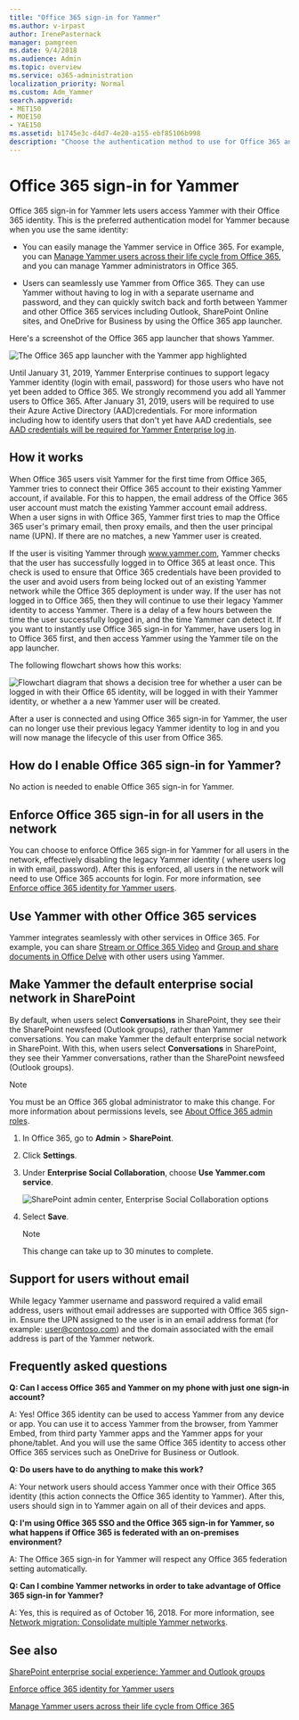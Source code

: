 ```yaml
---
title: "Office 365 sign-in for Yammer"
ms.author: v-irpast
author: IrenePasternack
manager: pamgreen
ms.date: 9/4/2018
ms.audience: Admin
ms.topic: overview
ms.service: o365-administration
localization_priority: Normal
ms.custom: Adm_Yammer
search.appverid:
- MET150
- MOE150
- YAE150
ms.assetid: b1745e3c-d4d7-4e20-a155-ebf85106b998
description: "Choose the authentication method to use for Office 365 and Yammer: directory sync, single sign-on (SSO), or Office 365 sign-in for Yammer. Add Yammer to the Office 365 navigation bar."
---
```


# Office 365 sign-in for Yammer

Office 365 sign-in for Yammer lets users access Yammer with their Office 365 identity. This is the preferred authentication model for Yammer because when you use the same identity: 
  
- You can easily manage the Yammer service in Office 365. For example, you can [Manage Yammer users across their life cycle from Office 365](manage-users-across-their-lifecycle.md), and you can manage Yammer administrators in Office 365.
    
- Users can seamlessly use Yammer from Office 365. They can use Yammer without having to log in with a separate username and password, and they can quickly switch back and forth between Yammer and other Office 365 services including Outlook, SharePoint Online sites, and OneDrive for Business by using the Office 365 app launcher.
    
Here's a screenshot of the Office 365 app launcher that shows Yammer.
  
![The Office 365 app launcher with the Yammer app highlighted](../media/2a9e4707-3671-411d-81c1-723fcdd2b483.png)
  
Until January 31, 2019, Yammer Enterprise continues to support legacy Yammer identity (login with email, password) for those users who have not yet been added to Office 365. We strongly recommend you add all Yammer users to Office 365. After January 31, 2019, users will be required to use their Azure Active Directory (AAD)credentials. For more information including how to identify users that don't yet have AAD credentials, see [AAD credentials will be required for Yammer Enterprise log in](aad-account-required.md).
  
## How it works

When Office 365 users visit Yammer for the first time from Office 365, Yammer tries to connect their Office 365 account to their existing Yammer account, if available. For this to happen, the email address of the Office 365 user account must match the existing Yammer account email address. When a user signs in with Office 365, Yammer first tries to map the Office 365 user's primary email, then proxy emails, and then the user principal name (UPN). If there are no matches, a new Yammer user is created.
  
If the user is visiting Yammer through www.yammer.com, Yammer checks that the user has successfully logged in to Office 365 at least once. This check is used to ensure that Office 365 credentials have been provided to the user and avoid users from being locked out of an existing Yammer network while the Office 365 deployment is under way. If the user has not logged in to Office 365, then they will continue to use their legacy Yammer identity to access Yammer. There is a delay of a few hours between the time the user successfully logged in, and the time Yammer can detect it. If you want to instantly use Office 365 sign-in for Yammer, have users log in to Office 365 first, and then access Yammer using the Yammer tile on the app launcher.
  
The following flowchart shows how this works:
  
![Flowchart diagram that shows a decision tree for whether a user can be logged in with their Office 65 identity, will be logged in with their Yammer identity, or whether a a new Yammer user will be created.](../media/31216e5e-721c-4227-9d0d-a050e3359823.png)
  
After a user is connected and using Office 365 sign-in for Yammer, the user can no longer use their previous legacy Yammer identity to log in and you will now manage the lifecycle of this user from Office 365.
  
## How do I enable Office 365 sign-in for Yammer?

No action is needed to enable Office 365 sign-in for Yammer.
  
## Enforce Office 365 sign-in for all users in the network

You can choose to enforce Office 365 sign-in for Yammer for all users in the network, effectively disabling the legacy Yammer identity ( where users log in with email, password). After this is enforced, all users in the network will need to use Office 365 accounts for login. For more information, see [Enforce office 365 identity for Yammer users](../configure-your-yammer-network/enforce-office-365-identity.md).
  
## Use Yammer with other Office 365 services

Yammer integrates seamlessly with other services in Office 365. For example, you can share [Stream or Office 365 Video](https://support.office.com/article/ca1cc1a9-a615-46e1-b6a3-40dbd99939a6) and [Group and share documents in Office Delve](https://support.office.com/article/da0c5804-01ef-4edd-8b87-e576b19bef3e#BKMK_WorkTogetherByUsingYammer) with other users using Yammer. 
  
## Make Yammer the default enterprise social network in SharePoint

By default, when users select **Conversations** in SharePoint, they see their the SharePoint newsfeed (Outlook groups), rather than Yammer conversations. You can make Yammer the default enterprise social network in SharePoint. With this, when users select **Conversations** in SharePoint, they see their Yammer conversations, rather than the SharePoint newsfeed (Outlook groups). 
  
> [!NOTE]
> You must be an Office 365 global administrator to make this change. For more information about permissions levels, see [About Office 365 admin roles](https://support.office.com/article/DA585EEA-F576-4F55-A1E0-87090B6AAA9D). 
  
1. In Office 365, go to **Admin** \> **SharePoint**.
    
2. Click **Settings**.
    
3. Under **Enterprise Social Collaboration**, choose **Use Yammer.com service**.
    
    ![SharePoint admin center, Enterprise Social Collaboration options](../media/c89f672f-be20-4b71-9719-7acfa03162b8.png)
  
4. Select **Save**.
    
    > [!NOTE]
    > This change can take up to 30 minutes to complete. 
  
## Support for users without email

While legacy Yammer username and password required a valid email address, users without email addresses are supported with Office 365 sign-in. Ensure the UPN assigned to the user is in an email address format (for example: user@contoso.com) and the domain associated with the email address is part of the Yammer network.
  
## Frequently asked questions

**Q: Can I access Office 365 and Yammer on my phone with just one sign-in account?**
    
A: Yes! Office 365 identity can be used to access Yammer from any device or app. You can use it to access Yammer from the browser, from Yammer Embed, from third party Yammer apps and the Yammer apps for your phone/tablet. And you will use the same Office 365 identity to access other Office 365 services such as OneDrive for Business or Outlook.
    
**Q: Do users have to do anything to make this work?**

A: Your network users should access Yammer once with their Office 365 identity (this action connects the Office 365 identity to Yammer). After this, users should sign in to Yammer again on all of their devices and apps.
    
**Q: I'm using Office 365 SSO and the Office 365 sign-in for Yammer, so what happens if Office 365 is federated with an on-premises environment?**

A: The Office 365 sign-in for Yammer will respect any Office 365 federation setting automatically.
    
**Q: Can I combine Yammer networks in order to take advantage of Office 365 sign-in for Yammer?**

A: Yes, this is required as of October 16, 2018. For more information, see [Network migration: Consolidate multiple Yammer networks](../configure-your-yammer-network/consolidate-multiple-yammer-networks.md).
    
## See also

[SharePoint enterprise social experience: Yammer and Outlook groups](../integrate-yammer-with-other-apps/yammer-and-newsfeed.md)
    
[Enforce office 365 identity for Yammer users](../configure-your-yammer-network/enforce-office-365-identity.md)
    
[Manage Yammer users across their life cycle from Office 365](manage-users-across-their-lifecycle.md)
